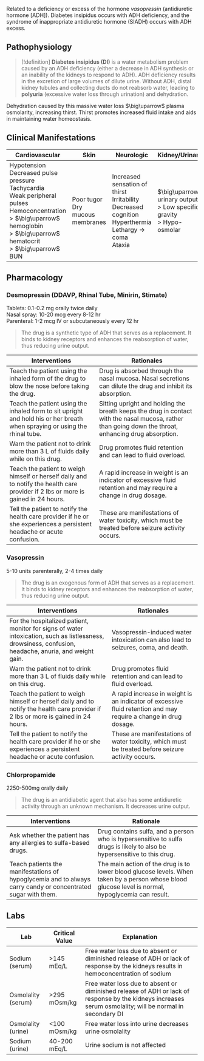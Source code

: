 Related to a deficiency or excess of the hormone _vasopressin_ (antidiuretic hormone [ADH]). Diabetes insipidus occurs with ADH deficiency, and the syndrome of inappropriate antidiuretic hormone (SIADH) occurs with ADH excess.
## Pathophysiology

>[!definition]
>**Diabetes insipidus (DI)** is a water metabolism problem caused by an ADH deficiency (either a decrease in ADH synthesis or an inability of the kidneys to respond to ADH). ADH deficiency results in the excretion of large volumes of dilute urine. Without ADH, distal kidney tubules and collecting ducts do not reabsorb water, leading to **polyuria** (excessive water loss through urination) and dehydration.

Dehydration caused by this massive water loss $\big\uparrow$ plasma osmolarity, increasing thirst. Thirst promotes increased fluid intake and aids in maintaining water homeostasis. 
## Clinical Manifestations
| Cardiovascular | Skin | Neurologic | Kidney/Urinary |
| ---- | ---- | ---- | ---- |
| Hypotension<br>Decreased pulse pressure<br>Tachycardia<br>Weak peripheral pulses<br>Hemoconcentration<br>> $\big\uparrow$ hemoglobin<br>> $\big\uparrow$ hematocrit<br>> $\big\uparrow$ BUN | Poor tugor<br>Dry mucous membranes | Increased sensation of thirst<br>Irritability<br>Decreased cognition<br>Hyperthermia<br>Lethargy $\to$ coma<br>Ataxia | $\big\uparrow$ urinary output<br>> Low specific gravity<br>> Hypo-osmolar |
## Pharmacology
### **Desmopressin** (DDAVP, Rhinal Tube, Minirin, Stimate)  
Tablets: 0.1-0.2 mg orally twice daily  
Nasal spray: 10-20 mcg every 8-12 hr  
Parenteral: 1-2 mcg IV or subcutaneously every 12 hr
> The drug is a synthetic type of ADH that serves as a replacement. It binds to kidney receptors and enhances the reabsorption of water, thus reducing urine output.

| Interventions | Rationales |
| ---- | ---- |
| Teach the patient using the inhaled form of the drug to blow the nose before taking the drug. | Drug is absorbed through the nasal mucosa. Nasal secretions can dilute the drug and inhibit its absorption. |
| Teach the patient using the inhaled form to sit upright and hold his or her breath when spraying or using the rhinal tube. | Sitting upright and holding the breath keeps the drug in contact with the nasal mucosa, rather than going down the throat, enhancing drug absorption. |
| Warn the patient not to drink more than 3 L of fluids daily while on this drug. | Drug promotes fluid retention and can lead to fluid overload. |
| Teach the patient to weigh himself or herself daily and to notify the health care provider if 2 lbs or more is gained in 24 hours. | A rapid increase in weight is an indicator of excessive fluid retention and may require a change in drug dosage. |
| Tell the patient to notify the health care provider if he or she experiences a persistent headache or acute confusion. | These are manifestations of water toxicity, which must be treated before seizure activity occurs. |
### Vasopressin
5-10 units parenterally, 2-4 times daily
> The drug is an exogenous form of ADH that serves as a replacement. It binds to kidney receptors and enhances the reabsorption of water, thus reducing urine output.

| Interventions | Rationales |
| ---- | ---- |
| For the hospitalized patient, monitor for signs of water intoxication, such as listlessness, drowsiness, confusion, headache, anuria, and weight gain. | Vasopressin-induced water intoxication can also lead to seizures, coma, and death. |
| Warn the patient not to drink more than 3 L of fluids daily while on this drug. | Drug promotes fluid retention and can lead to fluid overload. |
| Teach the patient to weigh himself or herself daily and to notify the health care provider if 2 lbs or more is gained in 24 hours. | A rapid increase in weight is an indicator of excessive fluid retention and may require a change in drug dosage. |
| Tell the patient to notify the health care provider if he or she experiences a persistent headache or acute confusion. | These are manifestations of water toxicity, which must be treated before seizure activity occurs. |
### Chlorpropamide 
2250-500mg orally daily
> The drug is an antidiabetic agent that also has some antidiuretic activity through an unknown mechanism. It decreases urine output.

| Interventions                                                                                                | Rationale                                                                                                                                                   |
| ------------------------------------------------------------------------------------------------------------ | -------------------------------------------------------------------------------------------------------------------------------------------------- |
| Ask whether the patient has any allergies to sulfa-based drugs.                                              | Drug contains sulfa, and a person who is hypersensitive to sulfa drugs is likely to also be hypersensitive to this drug.                           |
| Teach patients the manifestations of hypoglycemia and to always carry candy or concentrated sugar with them. | The main action of the drug is to lower blood glucose levels. When taken by a person whose blood glucose level is normal, hypoglycemia can result. |
## Labs
| Lab                | Critical Value | Explanation                                                                                                                                                         |
| ------------------ | -------------- | -------------------------------------------------------------------------------------------------------------------------------------------------------- |
| Sodium (serum)     | >145 mEq/L     | Free water loss due to absent or diminished release of ADH or lack of response by the kidneys results in hemoconcentration of sodium                     |
| Osmolality (serum) | >295 mOsm/kg   | Free water loss due to absent or diminished release of ADH or lack of response by the kidneys increases serum osmolality; will be normal in secondary DI |
| Osmolality (urine) | <100 mOsm/kg   | Free water loss into urine decreases urine osmolality                                                                                                    |
| Sodium (urine)     | 40-200 mEq/L   | Urine sodium is not affected                                                                                                                             |
